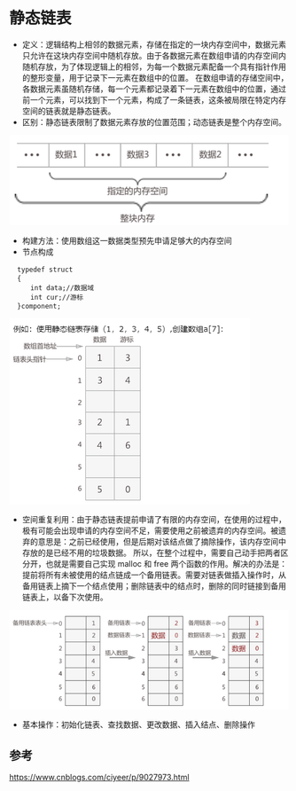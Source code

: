 # 静态链表

- 定义：逻辑结构上相邻的数据元素，存储在指定的一块内存空间中，数据元素只允许在这块内存空间中随机存放。由于各数据元素在数组申请的内存空间内随机存放，为了体现逻辑上的相邻，为每一个数据元素配备一个具有指针作用的整形变量，用于记录下一元素在数组中的位置。
在数组申请的存储空间中，各数据元素虽随机存储，每一个元素都记录着下一元素在数组中的位置，通过前一个元素，可以找到下一个元素，构成了一条链表，这条被局限在特定内存空间的链表就是静态链表。
- 区别：静态链表限制了数据元素存放的位置范围；动态链表是整个内存空间。

![List](Image/ListDifference.png)
- 构建方法：使用数组这一数据类型预先申请足够大的内存空间
- 节点构成
```
  typedef struct 
  {
　　  int data;//数据域
　　  int cur;//游标
  }component;
```

![List](Image/StaticListTestCase.png)

- 空间重复利用：由于静态链表提前申请了有限的内存空间，在使用的过程中，极有可能会出现申请的内存空间不足，需要使用之前被遗弃的内存空间。被遗弃的意思是：之前已经使用，但是后期对该结点做了摘除操作，该内存空间中存放的是已经不用的垃圾数据。
所以，在整个过程中，需要自己动手把两者区分开，也就是需要自己实现 malloc 和 free 两个函数的作用。解决的办法是：提前将所有未被使用的结点链成一个备用链表。需要对链表做插入操作时，从备用链表上摘下一个结点使用；删除链表中的结点时，删除的同时链接到备用链表上，以备下次使用。

![List](Image/StaticListStandbyList.png)

- 基本操作：初始化链表、查找数据、更改数据、插入结点、删除操作

## 参考
https://www.cnblogs.com/ciyeer/p/9027973.html
